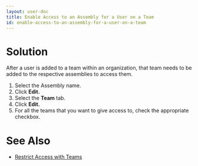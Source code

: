 ```yaml
---
layout: user-doc
title: Enable Access to an Assembly for a User on a Team
id: enable-access-to-an-assembly-for-a-user-on-a-team
---
```


# Solution

After a user is added to a team within an organization, that team needs to be added to the respective assemblies to access them.


1. Select the Assembly name.
2. Click **Edit.**
3. Select the **Team** tab.
4. Click **Edit.**
5. For all the teams that you want to give access to, check the appropriate checkbox.

# See Also

* <a href="/user/best-practices/#restrict-access-with-teams">Restrict Access with Teams</a>
